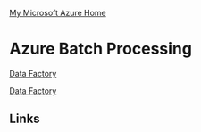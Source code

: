 [My Microsoft Azure Home](microsoft_learn_home.md)


# Azure Batch Processing


[Data Factory](azure_data_factory.md)

[Data Factory](azure_databricks.md)



## Links




